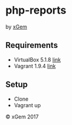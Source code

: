 # php-reports
by [xGem](http://www.xgem.com.ar)

## Requirements

- VirtualBox 5.1.8 [link](https://www.virtualbox.org/wiki/Downloads)
- Vagrant 1.9.4 [link](https://www.vagrantup.com/downloads.html)

## Setup

- Clone
- Vagrant up






&copy; xGem 2017
